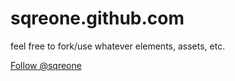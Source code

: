 sqreone.github.com
==================
feel free to fork/use whatever elements, assets, etc.

<a href="https://twitter.com/intent/user?screen_name=sqreone">Follow @sqreone</a>
